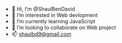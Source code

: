 - 👋 Hi, I’m @ShaulBenDavid
- 👀 I’m interested in Web devlopment
- 🌱 I’m currently learning JavaScript
- 💞️ I’m looking to collaborate on Web project
- 📫 shaulbd9@gmail.com

<!---
ShaulBenDavid/ShaulBenDavid is a ✨ special ✨ repository because its `README.md` (this file) appears on your GitHub profile.
You can click the Preview link to take a look at your changes.
--->

